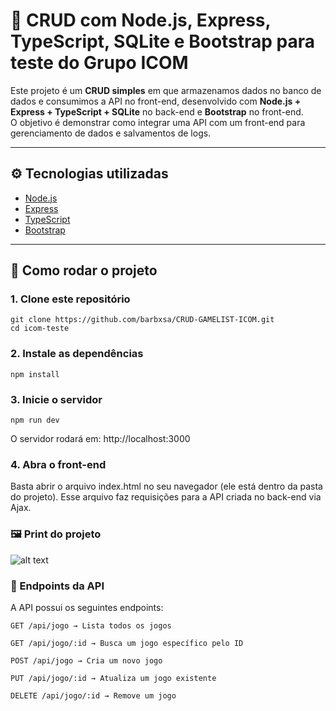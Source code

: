 # 📌 CRUD com Node.js, Express, TypeScript, SQLite e Bootstrap para teste do Grupo ICOM

Este projeto é um **CRUD simples** em que armazenamos dados no banco de dados e consumimos a API no front-end, desenvolvido com **Node.js + Express + TypeScript + SQLite** no back-end e **Bootstrap** no front-end.  
O objetivo é demonstrar como integrar uma API com um front-end para gerenciamento de dados e salvamentos de logs.

---

## ⚙️ Tecnologias utilizadas

- [Node.js](https://nodejs.org/)
- [Express](https://expressjs.com/)
- [TypeScript](https://www.typescriptlang.org/)
- [Bootstrap](https://getbootstrap.com/)

---

## 🚀 Como rodar o projeto

### 1. Clone este repositório
```
git clone https://github.com/barbxsa/CRUD-GAMELIST-ICOM.git
cd icom-teste
```
### 2. Instale as dependências 
``` 
npm install
```
### 3. Inicie o servidor
```
npm run dev
```
O servidor rodará em:
http://localhost:3000 
### 4. Abra o front-end
Basta abrir o arquivo index.html no seu navegador (ele está dentro da pasta do projeto).
Esse arquivo faz requisições para a API criada no back-end via Ajax.

### 🖼️ Print do projeto

![alt text](https://raw.githubusercontent.com/barbxsa/icom-teste/refs/heads/main/screenshot.png)


### 📄 Endpoints da API
A API possui os seguintes endpoints:

```
GET /api/jogo → Lista todos os jogos

GET /api/jogo/:id → Busca um jogo específico pelo ID

POST /api/jogo → Cria um novo jogo

PUT /api/jogo/:id → Atualiza um jogo existente

DELETE /api/jogo/:id → Remove um jogo
```
